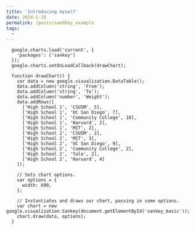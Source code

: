 ```yaml
---
title: 'Introducing myself'
date: 2024-1-18
permalink: /posts/sandkey_example
tags:
  - 
---
```


      google.charts.load('current', {
        'packages': ['sankey']
      });
      google.charts.setOnLoadCallback(drawChart);

      function drawChart() {
        var data = new google.visualization.DataTable();
        data.addColumn('string', 'From');
        data.addColumn('string', 'To');
        data.addColumn('number', 'Weight');
        data.addRows([
          ['High School 1', 'CSUSM', 5],
          ['High School 1', 'UC San Diego', 7],
          ['High School 1', 'Community College', 10],
          ['High School 1', 'Harvard', 2],
          ['High School 1', 'MIT', 2],
          ['High School 2', 'CSUSM', 2],
          ['High School 2', 'MIT', 3],
          ['High School 2', 'UC San Diego', 9],
          ['High School 2', 'Community College', 2],
          ['High School 2', 'Yale', 2],
          ['High School 2', 'Harvard', 4]
        ]);

        // Sets chart options.
        var options = {
          width: 600,
        };

        // Instantiates and draws our chart, passing in some options.
        var chart = new google.visualization.Sankey(document.getElementById('sankey_basic'));
        chart.draw(data, options);
      }
